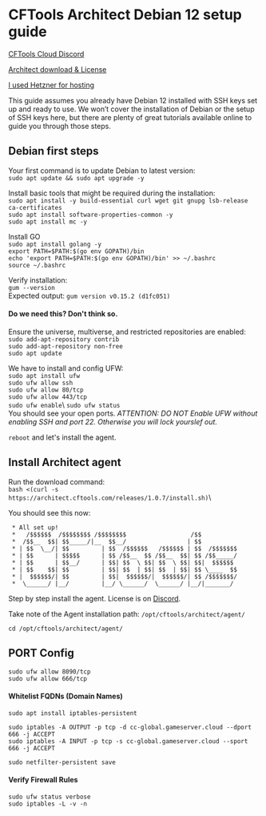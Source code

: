 # CFTools Architect Debian 12 setup guide

[CFTools Cloud Discord](https://discord.com/invite/k7Zdw6cXSH)

[Architect download & License](https://discord.com/channels/373098389174484992/1312066884467953775)

[I used Hetzner for hosting](https://www.hetzner.com/)

This guide assumes you already have Debian 12 installed
with SSH keys set up and ready to use. We won’t cover
the installation of Debian or the setup of SSH keys here,
but there are plenty of great tutorials available online
to guide you through those steps.


## Debian first steps

Your first command is to update Debian to latest version:\
`sudo apt update && sudo apt upgrade -y`

Install basic tools that might be required during the installation:\
`sudo apt install -y build-essential curl wget git gnupg lsb-release ca-certificates`\
`sudo apt install software-properties-common -y`\
`sudo apt install mc -y`

Install GO\
`sudo apt install golang -y`\
`export PATH=$PATH:$(go env GOPATH)/bin`\
`echo 'export PATH=$PATH:$(go env GOPATH)/bin' >> ~/.bashrc`\
`source ~/.bashrc`

Verify installation:\
`gum --version`\
Expected output: `gum version v0.15.2 (d1fc051)`

#### Do we need this? Don't think so.
Ensure the universe, multiverse, and restricted repositories are enabled:\
`sudo add-apt-repository contrib`\
`sudo add-apt-repository non-free`\
`sudo apt update`

We have to install and config UFW:\
`sudo apt install ufw`\
`sudo ufw allow ssh`\
`sudo ufw allow 80/tcp`\
`sudo ufw allow 443/tcp`\
`sudo ufw enable`\ 
`sudo ufw status`\
You should see your open ports. 
_ATTENTION: DO NOT Enable UFW without enabling SSH and port 22.
Otherwise you will lock yourslef out._

`reboot` and let's install the agent.


## Install Architect agent

Run the download command:\
`bash <(curl -s https://architect.cftools.com/releases/1.0.7/install.sh)`\

You should see this now:
```
 * All set up!
 *   /$$$$$$  /$$$$$$$$ /$$$$$$$$                  /$$
 *  /$$__  $$| $$_____/|__  $$__/                 | $$
 * | $$  \__/| $$         | $$  /$$$$$$   /$$$$$$ | $$  /$$$$$$$
 * | $$      | $$$$$      | $$ /$$__  $$ /$$__  $$| $$ /$$_____/
 * | $$      | $$__/      | $$| $$  \ $$| $$  \ $$| $$|  $$$$$$
 * | $$    $$| $$         | $$| $$  | $$| $$  | $$| $$ \____  $$
 * |  $$$$$$/| $$         | $$|  $$$$$$/|  $$$$$$/| $$ /$$$$$$$/
 *  \______/ |__/         |__/ \______/  \______/ |__/|_______/
```

Step by step install the agent. License is on [Discord](https://discord.com/channels/373098389174484992/1312066884467953775).

Take note of the Agent installation path: `/opt/cftools/architect/agent/`

`cd /opt/cftools/architect/agent/`

## PORT Config
`sudo ufw allow 8090/tcp`\
`sudo ufw allow 666/tcp`

#### Whitelist FQDNs (Domain Names)
`sudo apt install iptables-persistent`

`sudo iptables -A OUTPUT -p tcp -d cc-global.gameserver.cloud --dport 666 -j ACCEPT`\
`sudo iptables -A INPUT -p tcp -s cc-global.gameserver.cloud --sport 666 -j ACCEPT`

`sudo netfilter-persistent save`

#### Verify Firewall Rules
`sudo ufw status verbose`\
`sudo iptables -L -v -n`

